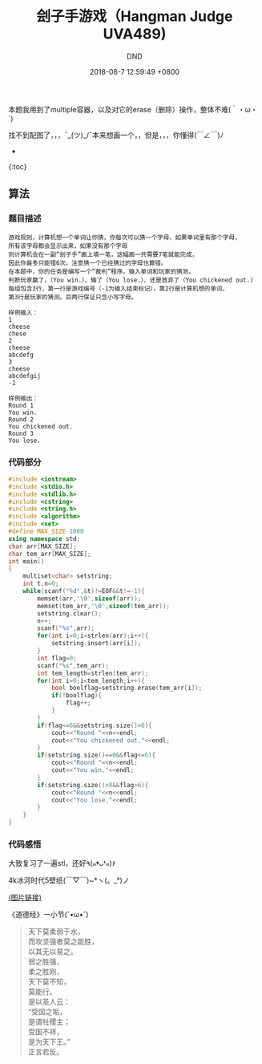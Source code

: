 ﻿---
layout: post
title:  "刽子手游戏（Hangman Judge UVA489)"
date:   2018-08-7 12:59:49 +0800
categories: C-program-language
tags: C-program-language
img: http://or4d8nhvk.bkt.clouddn.com/18-8-8/32972167.jpg
author: DND
---

本题我用到了multiple容器，以及对它的erase（删除）操作，整体不难(｀・ω・´)

找不到配图了，，，¯\_(ツ)_/¯本来想画一个，，但是，，，你懂得(￣∠￣)ﾉ

* 
{:toc}

## 算法

### 题目描述
```
游戏规则，计算机想一个单词让你猜，你每次可以猜一个字母，如果单词里有那个字母，
所有该字母都会显示出来，如果没有那个字母
则计算机会在一副“刽子手”画上填一笔，这幅画一共需要7笔就能完成，
因此你最多只能错6次。注意猜一个已经猜过的字母也算错。
在本题中，你的任务是编写一个“裁判”程序，输入单词和玩家的猜测，
判断玩家赢了，（You win.）、输了（You lose.）、还是放弃了（You chickened out.)
每组包含3行，第一行是游戏编号（-1为输入结束标记），第2行是计算机想的单词，
第3行是玩家的猜测。后两行保证只含小写字母。

样例输入：
1
cheese
chese
2
cheese
abcdefg
3
cheese
abcdefgij
-1

样例输出：
Round 1
You win.
Round 2
You chickened out.
Round 3 
You lose. 

```

### 代码部分

```c++
#include <iostream>
#include <stdio.h>
#include <stdlib.h>
#include <cstring>
#include <string.h>
#include <algorithm>
#include <set>
#define MAX_SIZE 1000
using namespace std;
char arr[MAX_SIZE];
char tem_arr[MAX_SIZE];
int main()
{
    multiset<char> setstring;
    int t,n=0;
    while(scanf("%d",&t)!=EOF&&t!=-1){
        memset(arr,'\0',sizeof(arr));
        memset(tem_arr,'\0',sizeof(tem_arr));
        setstring.clear();
        n++;
        scanf("%s",arr);
        for(int i=0;i<strlen(arr);i++){
            setstring.insert(arr[i]);
        }
        int flag=0;
        scanf("%s",tem_arr);
        int tem_length=strlen(tem_arr);
        for(int i=0;i<tem_length;i++){
            bool boolflag=setstring.erase(tem_arr[i]);
            if(!boolflag){
                flag++;
            }
        }
        if(flag<=6&&setstring.size()>0){
            cout<<"Round "<<n<<endl;
            cout<<"You chickened out."<<endl;
        }
        if(setstring.size()==0&&flag<=6){
            cout<<"Round "<<n<<endl;
            cout<<"You win."<<endl;
        }
        if(setstring.size()>0&&flag>6){
            cout<<"Round "<<n<<endl;
            cout<<"You lose."<<endl;
        }
    }
}

```


### 代码感悟
大致复习了一遍stl，还好٩(๑❛ᴗ❛๑)۶

4k冰河时代5壁纸(￣▽￣)~*ヽ(。_°)ノ

[(图片链接)](http://or4d8nhvk.bkt.clouddn.com/18-8-8/24797342.jpg)

《道德经》一小节(˘•ω•˘)

> 天下莫柔弱于水，  
而攻坚强者莫之能胜，  
以其无以易之。  
弱之胜强，  
柔之胜刚，  
天下莫不知，  
莫能行。  
是以圣人云：  
“受国之垢，  
是谓社稷主；  
受国不祥，  
是为天下王。”  
正言若反。  


